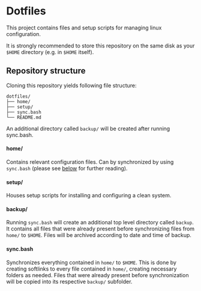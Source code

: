 # Dotfiles

This project contains files and setup scripts for managing linux configuration.

It is strongly recommended to store this repository on the same disk as your
`$HOME` directory (e.g. in `$HOME` itself).

## Repository structure

Cloning this repository yields following file structure:

```
dotfiles/
├── home/
├── setup/
├── sync.bash
└── README.md
```

An additional directory called `backup/` will be created after running
sync.bash.

#### home/

Contains relevant configuration files. Can by synchronized by using `sync.bash`
(please see [below](#syncbash) for further reading).

#### setup/

Houses setup scripts for installing and configuring a clean system.

#### backup/

Running `sync.bash` will create an additional top level directory called
`backup`. It contains all files that were already present before synchronizing
files from `home/` to `$HOME`. Files will be archived according to date and
time of backup.

#### sync.bash

Synchronizes everything contained in `home/` to `$HOME`. This is done by
creating softlinks to every file contained in `home/`, creating necessary
folders as needed. Files that were already present before synchronization will
be copied into its respective `backup/` subfolder.
